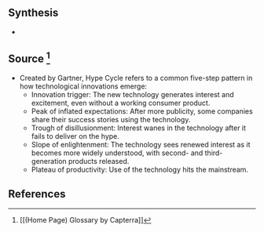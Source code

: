 ## Synthesis
- 
## Source [^1]
- Created by Gartner, Hype Cycle refers to a common five-step pattern in how technological innovations emerge:
	- Innovation trigger: The new technology generates interest and excitement, even without a working consumer product.
	- Peak of inflated expectations: After more publicity, some companies share their success stories using the technology.
	- Trough of disillusionment: Interest wanes in the technology after it fails to deliver on the hype.
	- Slope of enlightenment: The technology sees renewed interest as it becomes more widely understood, with second- and third-generation products released.
	- Plateau of productivity: Use of the technology hits the mainstream.
## References

[^1]: [[(Home Page) Glossary by Capterra]]